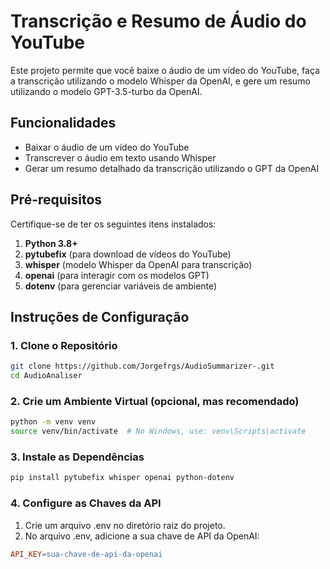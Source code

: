 # Transcrição e Resumo de Áudio do YouTube

Este projeto permite que você baixe o áudio de um vídeo do YouTube, faça a transcrição utilizando o modelo Whisper da OpenAI, e gere um resumo utilizando o modelo GPT-3.5-turbo da OpenAI.

## Funcionalidades

- Baixar o áudio de um vídeo do YouTube
- Transcrever o áudio em texto usando Whisper
- Gerar um resumo detalhado da transcrição utilizando o GPT da OpenAI

## Pré-requisitos

Certifique-se de ter os seguintes itens instalados:

1. **Python 3.8+**
2. **pytubefix** (para download de vídeos do YouTube)
3. **whisper** (modelo Whisper da OpenAI para transcrição)
4. **openai** (para interagir com os modelos GPT)
5. **dotenv** (para gerenciar variáveis de ambiente)

## Instruções de Configuração

### 1. Clone o Repositório

```bash
git clone https://github.com/Jorgefrgs/AudioSummarizer-.git
cd AudioAnaliser
```

### 2. Crie um Ambiente Virtual (opcional, mas recomendado)

```bash
python -m venv venv
source venv/bin/activate  # No Windows, use: venv\Scripts\activate
```

### 3. Instale as Dependências

```bash
pip install pytubefix whisper openai python-dotenv
```

### 4. Configure as Chaves da API

1. Crie um arquivo .env no diretório raiz do projeto.
2. No arquivo .env, adicione a sua chave de API da OpenAI:

```makefile
API_KEY=sua-chave-de-api-da-openai
```


